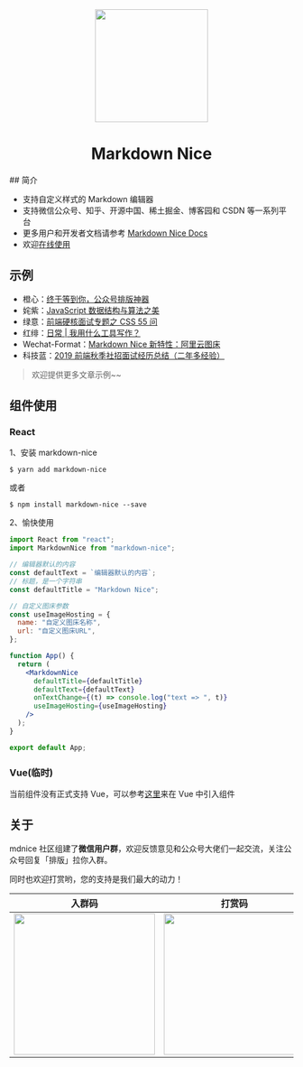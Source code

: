 <div align="center">
<a href="https://mdnice.com">
<img width="200" src="./logo.png"/>
</a>
</div>
<h1 align="center">Markdown Nice</h1>
## 简介

- 支持自定义样式的 Markdown 编辑器
- 支持微信公众号、知乎、开源中国、稀土掘金、博客园和 CSDN 等一系列平台
- 更多用户和开发者文档请参考 [Markdown Nice Docs](https://docs.mdnice.com/)
- 欢迎[在线使用](https://mdnice.com/)

## 示例

- 橙心：[终于等到你，公众号排版神器](https://mp.weixin.qq.com/s/raFgkqlV5hZmrXiEWVAyfQ)
- 姹紫：[JavaScript 数据结构与算法之美](https://mp.weixin.qq.com/s/KmoRDGdJLZ7reMfTDDaFGg)
- 绿意：[前端硬核面试专题之 CSS 55 问](https://mp.weixin.qq.com/s/SVKMsQtOLNqYXeT_f95FUw)
- 红绯：[日常 | 我用什么工具写作？](https://mp.weixin.qq.com/s/DrvJBEWqH14atF_4O1IXFw)
- Wechat-Format：[Markdown Nice 新特性：阿里云图床](https://mp.weixin.qq.com/s/QPsOUkLCsvhqSicTOGaHJg)
- 科技蓝：[2019 前端秋季社招面试经历总结（二年多经验）](https://mp.weixin.qq.com/s/eDIDOESem_s93liccYK-qw)

> 欢迎提供更多文章示例~~

## 组件使用

### React

1、安装 markdown-nice

```shell
$ yarn add markdown-nice
```

或者

```shell
$ npm install markdown-nice --save
```

2、愉快使用

```jsx
import React from "react";
import MarkdownNice from "markdown-nice";

// 编辑器默认的内容
const defaultText = `编辑器默认的内容`;
// 标题，是一个字符串
const defaultTitle = "Markdown Nice";

// 自定义图床参数
const useImageHosting = {
  name: "自定义图床名称",
  url: "自定义图床URL",
};

function App() {
  return (
    <MarkdownNice
      defaultTitle={defaultTitle}
      defaultText={defaultText}
      onTextChange={(t) => console.log("text => ", t)}
      useImageHosting={useImageHosting}
    />
  );
}

export default App;
```

### Vue(临时)

当前组件没有正式支持 Vue，可以参考[这里](https://github.com/ElyhG/vuera)来在 Vue 中引入组件

## 关于

mdnice 社区组建了**微信用户群**，欢迎反馈意见和公众号大佬们一起交流，关注公众号回复「排版」拉你入群。

同时也欢迎打赏哟，您的支持是我们最大的动力！

| 入群码                                                                                                | 打赏码                                                                                  |
| ----------------------------------------------------------------------------------------------------- | --------------------------------------------------------------------------------------- |
| <img width="250px" src="https://my-wechat.mdnice.com/wechat/wechat_gongzhognhao_20191014013348.gif"/> | <img width="250px" src="https://my-wechat.mdnice.com/mdnice/bonus_20191007150639.png"/> |
